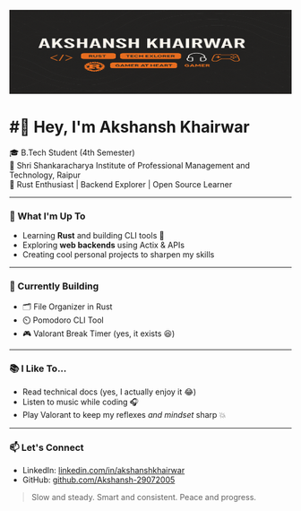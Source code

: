 <p align="center">
  <img src="https://raw.githubusercontent.com/Akshansh-29072005/Akshansh-29072005/main/akshansh_banner.png" alt="Akshansh's Banner" width="100%" height="150px" />
</p>
 <h1>#👋 Hey, I'm Akshansh Khairwar</h1>

🎓 B.Tech Student (4th Semester)  
🏫 Shri Shankaracharya Institute of Professional Management and Technology, Raipur  
🦀 Rust Enthusiast | Backend Explorer | Open Source Learner  

---

### 🚀 What I'm Up To
- Learning **Rust** and building CLI tools 🧠
- Exploring **web backends** using Actix & APIs
- Creating cool personal projects to sharpen my skills

---

### 💼 Currently Building
- 🗂️ File Organizer in Rust
- ⏲️ Pomodoro CLI Tool
- 🎮 Valorant Break Timer (yes, it exists 😆)

---

### 📚 I Like To...
- Read technical docs (yes, I actually enjoy it 😂)
- Listen to music while coding 🎧
- Play Valorant to keep my reflexes *and mindset* sharp 💥

---

### 📫 Let's Connect
- LinkedIn: [linkedin.com/in/akshanshkhairwar](https://www.linkedin.com/in/akshanshkhairwar)
- GitHub: [github.com/Akshansh-29072005](https://github.com/Akshansh-29072005)

> Slow and steady. Smart and consistent. Peace and progress.
